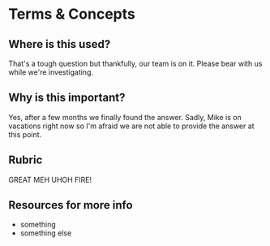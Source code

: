 # Terms & Concepts

## Where is this used?

That's a tough question but thankfully, our team is on it. Please bear with us while we're investigating.

## Why is this important?

Yes, after a few months we finally found the answer. Sadly, Mike is on vacations right now so I'm afraid we are not able to provide the answer at this point.

## Rubric

GREAT MEH UHOH FIRE!

## Resources for more info

* something
* something else

